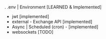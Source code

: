 . .env | Environment [LEARNED & Implemented]
- jwt [implemented]
- external - Exchange API [implemented]
- Async | Scheduled (cron) - [implemented]
- websockets [TODO]

